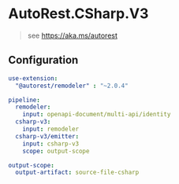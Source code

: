 # AutoRest.CSharp.V3
> see https://aka.ms/autorest

## Configuration
```yaml
use-extension:
  "@autorest/remodeler" : "~2.0.4"

pipeline:
  remodeler:
    input: openapi-document/multi-api/identity
  csharp-v3:
    input: remodeler
  csharp-v3/emitter:
    input: csharp-v3
    scope: output-scope

output-scope:
  output-artifact: source-file-csharp
```
